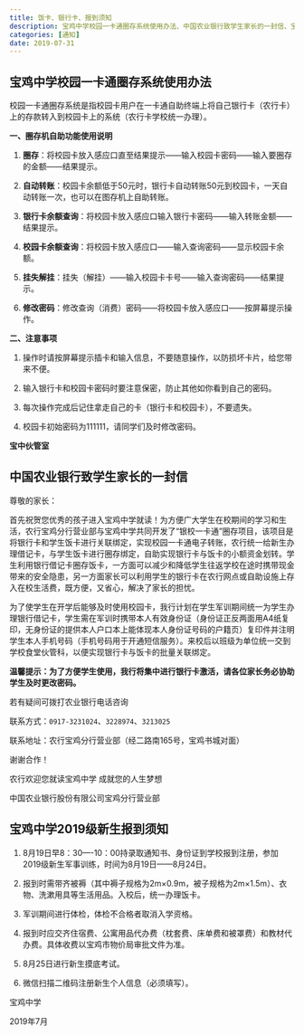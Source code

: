 ```yaml
---
title: 饭卡、银行卡、报到须知
description: 宝鸡中学校园一卡通圈存系统使用办法、中国农业银行致学生家长的一封信、宝鸡中学2019级新生报到须知
categories: [通知]
date: 2019-07-31
---
```


## 宝鸡中学校园一卡通圈存系统使用办法

校园一卡通圈存系统是指校园卡用户在一卡通自助终端上将自己银行卡（农行卡）上的存款转入到校园卡上的系统（农行卡学校统一办理）。

**一、圈存机自助功能使用说明**

1. **圈存**：将校园卡放入感应口直至结果提示——输入校园卡密码——输入要圈存的金额——结果提示。

2. **自动转账**：校园卡余额低于50元时，银行卡自动转账50元到校园卡，一天自动转账一次，也可以在图存机上自助转账。

3. **银行卡余额查询**：将校园卡放入感应口输入银行卡密码——输入转账金额——结果提示。

4. **校园卡余额查询**：将校园卡放入感应口——输入查询密码——显示校园卡余额。

5. **挂失解挂**：挂失（解挂）——输入校园卡卡号——输入查询密码——结果提示。

6. **修改密码**：修改查询（消费）密码——将校园卡放入感应口——按屏幕提示操作。

**二、注意事项**

1. 操作时请按屏幕提示插卡和输入信息，不要随意操作，以防损坏卡片，给您带来不便。

2. 输入银行卡和校园卡密码时要注意保密，防止其他如你看到自己的密码。

3. 每次操作完成后记住拿走自己的卡（银行卡和校园卡），不要遗失。

4. 校园卡初始密码为111111，请同学们及时修改密码。

**宝中伙管室**



## 中国农业银行致学生家长的一封信

尊敬的家长：

首先祝贺您优秀的孩子进入宝鸡中学就读！为方便广大学生在校期间的学习和生活，农行宝鸡分行营业部与宝鸡中学共同开发了“银校一卡通”圈存项目，该项目是将银行卡和学生饭卡进行关联绑定，实现校园一卡通电子转账，农行统一给新生办理借记卡，与学生饭卡进行圈存绑定，自助实现银行卡与饭卡的小额资金划转。学生利用银行借记卡圈存饭卡，一方面可以减少和降低学生往返学校在途时携带现金带来的安全隐患，另一方面家长可以利用学生的银行卡在农行网点或自助设施上存入在校生活费，既方便，又省心，解决了家长的担忧。

为了使学生在开学后能够及时使用校园卡，我行计划在学生军训期间统一为学生办理银行借记卡，学生需在军训时携带本人有效身份证（身份证正反两面用A4纸复印，无身份证的提供本人户口本上能体现本人身份证号码的户籍页）复印件并注明学生本人手机号码（手机号码用于开通短信服务）。来校后以班级为单位统一交到学校食堂伙管科，以便实现银行卡与饭卡的批量关联绑定。

**温馨提示：为了方便学生使用，我行将集中进行银行卡激活，请各位家长务必协助学生及时更改密码。**

若有疑间可拨打农业银行电话咨询

联系方式：`0917-3231024`、`3228974`、`3213025`

联系地址：农行宝鸡分行营业部（经二路南165号，宝鸡书城对面）

谢谢合作！

农行欢迎您就读宝鸡中学 成就您的人生梦想

中国农业银行股份有限公司宝鸡分行营业部



## 宝鸡中学2019级新生报到须知

1. 8月19日早8：30—-10：00持录取通知书、身份证到学校报到注册，参加2019级新生军事训练，时间为8月19日——8月24日。

2. 报到时需带齐被褥（其中褥子规格为2m×0.9m，被子规格为2m×1.5m）、衣物、洗漱用具等生活用品。入校后，统一办理饭卡。

3. 军训期间进行体检，体检不合格者取消入学资格。

4. 报到时应交齐住宿费、公寓用品代办费（枕套费、床单费和被罩费）和教材代办费。具体收费以宝鸡市物价局审批文件为准。

5. 8月25日进行新生摸底考试。

6. 微信扫描二维码注册新生个人信息（必须填写）。

宝鸡中学

2019年7月